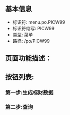 
## 基本信息

- 标识符: menu.po.PICW99
- 标识符缩写: PICW99
- 类型: 菜单
- 路径: /po/PICW99

## 页面功能描述：





## 按钮列表:


### 第一步:生成标财数据



### 第二步:查询


